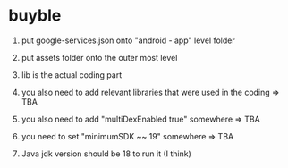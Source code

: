 # buyble
1. put google-services.json onto   "android - app" level folder 

2. put assets folder onto the outer most level 

3. lib is the actual coding part 

4. you also need to add relevant libraries that were used in the coding => TBA

5. you also need to add "multiDexEnabled true" somewhere => TBA 

6. you need to set "minimumSDK ~~ 19" somewhere => TBA

7. Java jdk version should be 18 to run it (I think)




